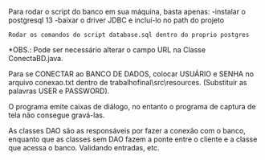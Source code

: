 Para rodar o script do banco em sua máquina, basta apenas:
    -instalar o postgresql 13
    -baixar o driver JDBC e incluí-lo no path do projeto

    Rodar os comandos do script database.sql dentro do proprio postgres

*OBS.: Pode ser necessário alterar o campo URL na Classe ConectaBD.java.


Para se CONECTAR ao BANCO DE DADOS, colocar
USUÁRIO e SENHA no arquivo conexao.txt dentro de trabalhofinal\src\resources.
(Substituir as palavras USER e PASSWORD).

O programa emite caixas de diálogo, no entanto o programa de captura de tela não consegue gravá-las.

As classes DAO são as responsáveis por fazer a conexão com o banco, enquanto que as classes sem DAO
fazem a ponte entre o cliente e a classe que acessa o banco. Validando entradas, etc.